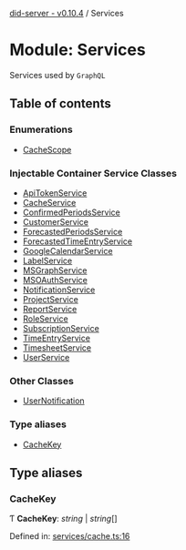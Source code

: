 [did-server - v0.10.4](../README.md) / Services

# Module: Services

Services used by `GraphQL`

## Table of contents

### Enumerations

- [CacheScope](../enums/services.cachescope.md)

### Injectable Container Service Classes

- [ApiTokenService](../classes/services.apitokenservice.md)
- [CacheService](../classes/services.cacheservice.md)
- [ConfirmedPeriodsService](../classes/services.confirmedperiodsservice.md)
- [CustomerService](../classes/services.customerservice.md)
- [ForecastedPeriodsService](../classes/services.forecastedperiodsservice.md)
- [ForecastedTimeEntryService](../classes/services.forecastedtimeentryservice.md)
- [GoogleCalendarService](../classes/services.googlecalendarservice.md)
- [LabelService](../classes/services.labelservice.md)
- [MSGraphService](../classes/services.msgraphservice.md)
- [MSOAuthService](../classes/services.msoauthservice.md)
- [NotificationService](../classes/services.notificationservice.md)
- [ProjectService](../classes/services.projectservice.md)
- [ReportService](../classes/services.reportservice.md)
- [RoleService](../classes/services.roleservice.md)
- [SubscriptionService](../classes/services.subscriptionservice.md)
- [TimeEntryService](../classes/services.timeentryservice.md)
- [TimesheetService](../classes/services.timesheetservice.md)
- [UserService](../classes/services.userservice.md)

### Other Classes

- [UserNotification](../classes/services.usernotification.md)

### Type aliases

- [CacheKey](services.md#cachekey)

## Type aliases

### CacheKey

Ƭ **CacheKey**: *string* \| *string*[]

Defined in: [services/cache.ts:16](https://github.com/Puzzlepart/did/blob/dev/server/services/cache.ts#L16)
